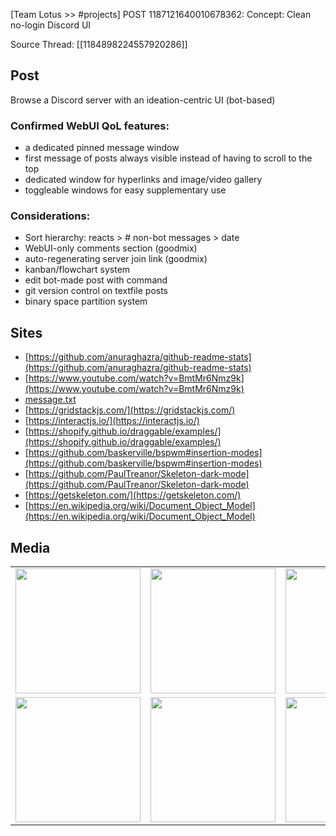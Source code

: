 [Team Lotus >> #projects] POST 1187121640010678362: Concept: Clean no-login Discord UI 

Source Thread: [[1184898224557920286]]

## Post
Browse a Discord server with an ideation-centric UI (bot-based)

### Confirmed WebUI QoL features:
- a dedicated pinned message window
- first message of posts always visible instead of having to scroll to the top
- dedicated window for hyperlinks and image/video gallery
- toggleable windows for easy supplementary use

### Considerations:
- Sort hierarchy: reacts > # non-bot messages  > date
- WebUI-only comments section (goodmix)
- auto-regenerating server join link (goodmix)
- kanban/flowchart system
- edit bot-made post with command
- git version control on textfile posts
- binary space partition system

## Sites
- [https://github.com/anuraghazra/github-readme-stats](https://github.com/anuraghazra/github-readme-stats)
- [https://www.youtube.com/watch?v=BmtMr6Nmz9k](https://www.youtube.com/watch?v=BmtMr6Nmz9k)
- [message.txt](https://cdn.discordapp.com/attachments/1187121640010678362/1187482732155121774/message.txt?ex=65b2bbf9&is=65a046f9&hm=22419e848dffae6fdcc79bbb4af26b38b942a352640ca1abbc34a28469a5bdcb&)
- [https://gridstackjs.com/](https://gridstackjs.com/)
- [https://interactjs.io/](https://interactjs.io/)
- [https://shopify.github.io/draggable/examples/](https://shopify.github.io/draggable/examples/)
- [https://github.com/baskerville/bspwm#insertion-modes](https://github.com/baskerville/bspwm#insertion-modes)
- [https://github.com/PaulTreanor/Skeleton-dark-mode](https://github.com/PaulTreanor/Skeleton-dark-mode)
- [https://getskeleton.com/](https://getskeleton.com/)
- [https://en.wikipedia.org/wiki/Document_Object_Model](https://en.wikipedia.org/wiki/Document_Object_Model)


## Media
<table>
<tr>
<td><img src="https://upload.wikimedia.org/wikipedia/commons/thumb/6/66/SMPTE_Color_Bars.svg/800px-SMPTE_Color_Bars.svg.png" width="200"/></td>
<td><img src="https://cdn.discordapp.com/attachments/1187121640010678362/1189000734847537332/Screenshot_20231225-192330.png?ex=65b841b9&is=65a5ccb9&hm=cca4652a5b2e1a7f4932a1d41c9b499f764f84ae608c9ba074afa3721b5c572c&" width="200"/></td>
<td><img src="https://cdn.discordapp.com/attachments/1187121640010678362/1189000735254388776/Screenshot_20231225-192321.png?ex=65b841b9&is=65a5ccb9&hm=a64cec1fca39a1ce51033240bda65e326173a9c83e89b47959fe3352365c367c&" width="200"/></td>
</tr>
<tr>
<td><img src="https://cdn.discordapp.com/attachments/1187121640010678362/1189000735698993262/Screenshot_20231225-192305.png?ex=65b841b9&is=65a5ccb9&hm=7f9c475f98bb95415a9a36107766d1cae03a3213a3bc5edab01dbddb536f8a52&" width="200"/></td>
<td><img src="https://forum.obsidian.md/uploads/default/original/3X/0/0/0077077202baa8425601d3c6058c0ae45a1cc239.gif" width="200"/></td>
<td><img src="https://cdn.discordapp.com/attachments/1187121640010678362/1187457040256344064/6_Environmental_Considerations_for_Industrial_Control_Panels.jpg?ex=65b2a40c&is=65a02f0c&hm=b92d5e7335460892302c926839367b78311561d62ab7af6a37c18e36904bccfe&" width="200"/></td>
</tr>
</table>
